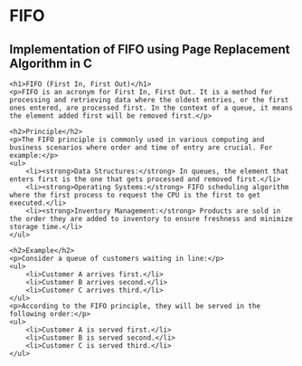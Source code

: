 # FIFO
<h2> Implementation of FIFO using Page Replacement Algorithm in C</h2>

    <h1>FIFO (First In, First Out)</h1>
    <p>FIFO is an acronym for First In, First Out. It is a method for processing and retrieving data where the oldest entries, or the first ones entered, are processed first. In the context of a queue, it means the element added first will be removed first.</p>

    <h2>Principle</h2>
    <p>The FIFO principle is commonly used in various computing and business scenarios where order and time of entry are crucial. For example:</p>
    <ul>
        <li><strong>Data Structures:</strong> In queues, the element that enters first is the one that gets processed and removed first.</li>
        <li><strong>Operating Systems:</strong> FIFO scheduling algorithm where the first process to request the CPU is the first to get executed.</li>
        <li><strong>Inventory Management:</strong> Products are sold in the order they are added to inventory to ensure freshness and minimize storage time.</li>
    </ul>

    <h2>Example</h2>
    <p>Consider a queue of customers waiting in line:</p>
    <ul>
        <li>Customer A arrives first.</li>
        <li>Customer B arrives second.</li>
        <li>Customer C arrives third.</li>
    </ul>
    <p>According to the FIFO principle, they will be served in the following order:</p>
    <ul>
        <li>Customer A is served first.</li>
        <li>Customer B is served second.</li>
        <li>Customer C is served third.</li>
    </ul>
</body>
</html>

